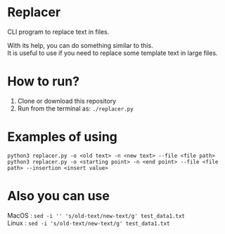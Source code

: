 # Replacer
CLI program to replace text in files.  

With its help, you can do something similar to this.  
It is useful to use if you need to replace some template text in large files.  

# How to run?
1. Clone or download this repository  
2. Run from the terminal as: ```./replacer.py```  

# Examples of using
```python3 replacer.py -o <old text> -n <new text> --file <file path>```  
```python3 replacer.py -o <starting point> -n <end point> --file <file path> --insertion <insert value>```  

# Аlso you can use
MacOS : ```sed -i '' 's/old-text/new-text/g' test_data1.txt```  
Linux : ```sed -i 's/old-text/new-text/g' test_data1.txt```  
